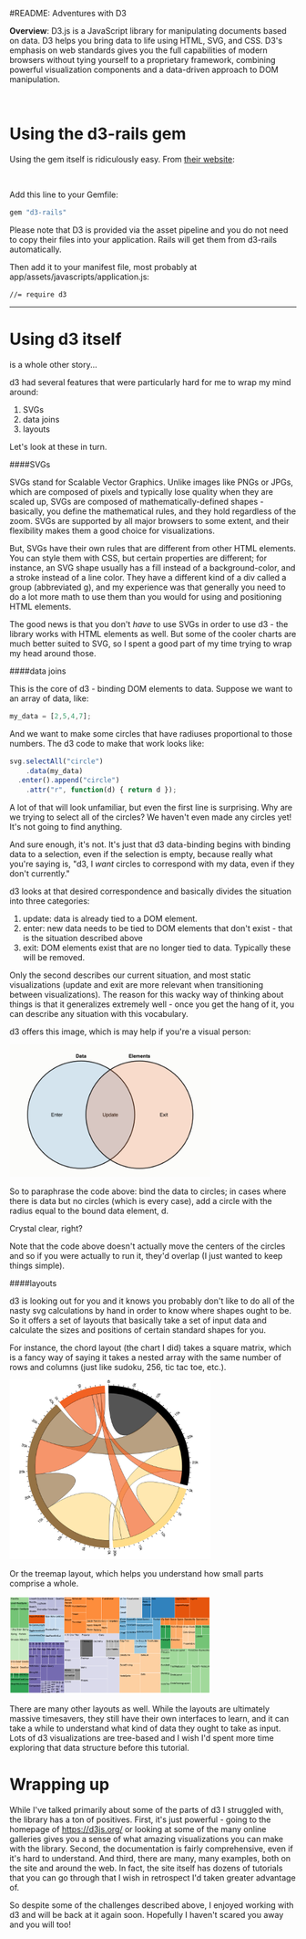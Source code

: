 #README: Adventures with D3


**Overview**: D3.js is a JavaScript library for manipulating documents based on data. D3 helps you bring data to life using HTML, SVG, and CSS. D3's emphasis on web standards gives you the full capabilities of modern browsers without tying yourself to a proprietary framework, combining powerful visualization components and a data-driven approach to DOM manipulation.

&nbsp;&nbsp;&nbsp;

# Using the d3-rails gem

Using the gem itself is ridiculously easy. From [their website](https://github.com/iblue/d3-rails):

&nbsp;

Add this line to your Gemfile:

```ruby
gem "d3-rails"
```
Please note that D3 is provided via the asset pipeline and you do not need to copy their files into your application. Rails will get them from d3-rails automatically.

Then add it to your manifest file, most probably at app/assets/javascripts/application.js:
```
//= require d3
```

***

# Using d3 itself

is a whole other story...

d3 had several features that were particularly hard for me to wrap my mind around:

1. SVGs
2. data joins
3. layouts

Let's look at these in turn.

####SVGs

SVGs stand for Scalable Vector Graphics. Unlike images like PNGs or JPGs, which are composed of pixels and typically lose quality when they are scaled up, SVGs are composed of mathematically-defined shapes - basically, you define the mathematical rules, and they hold regardless of the zoom. SVGs are supported by all major browsers to some extent, and their flexibility makes them a good choice for visualizations.

But, SVGs have their own rules that are different from other HTML elements. You can style them with CSS, but certain properties are different; for instance, an SVG shape usually has a fill instead of a background-color, and a stroke instead of a line color. They have a different kind of a div called a group (abbreviated g), and my experience was that generally you need to do a lot more math to use them than you would for using and positioning HTML elements.

The good news is that you don't *have* to use SVGs in order to use d3 - the library works with HTML elements as well. But some of the cooler charts are much better suited to SVG, so I spent a good part of my time trying to wrap my head around those.

####data joins

This is the core of d3 - binding DOM elements to data. Suppose we want to an array of data, like:
```javascript
my_data = [2,5,4,7];
```

And we want to make some circles that have radiuses proportional to those numbers. The d3 code to make that work looks like:

```javascript
svg.selectAll("circle")
    .data(my_data)
  .enter().append("circle")
    .attr("r", function(d) { return d });
```

A lot of that will look unfamiliar, but even the first line is surprising. Why are we trying to select all of the circles? We haven't even made any circles yet! It's not going to find anything.

And sure enough, it's not. It's just that d3 data-binding begins with binding data to a selection, even if the selection is empty, because really what you're saying is, "d3, I *want* circles to correspond with my data, even if they don't currently."

d3 looks at that desired correspondence and basically divides the situation into three categories:

1. update: data is already tied to a DOM element.
2. enter: new data needs to be tied to DOM elements that don't exist - that is the situation described above
3. exit: DOM elements exist that are no longer tied to data. Typically these will be removed.

Only the second describes our current situation, and most static visualizations (update and exit are more relevant when transitioning between visualizations). The reason for this wacky way of thinking about things is that it generalizes extremely well - once you get the hang of it, you can describe any situation with this vocabulary.

d3 offers this image, which is may help if you're a visual person:

<img src="thinking-with-joins.png" style="width: 70%">

So to paraphrase the code above: bind the data to circles; in cases where there is data but no circles (which is every case), add a circle with the radius equal to the bound data element, d.

Crystal clear, right?

Note that the code above doesn't actually move the centers of the circles and so if you were actually to run it, they'd overlap (I just wanted to keep things simple).

####layouts

d3 is looking out for you and it knows you probably don't like to do all of the nasty svg calculations by hand in order to know where shapes ought to be. So it offers a set of layouts that basically take a set of input data and calculate the sizes and positions of certain standard shapes for you.

For instance, the chord layout (the chart I did) takes a square matrix, which is a fancy way of saying it takes a nested array with the same number of rows and columns (just like sudoku, 256, tic tac toe, etc.).

<img src="chord.png" style="width: 70%">

Or the treemap layout, which helps you understand how small parts comprise a whole.

<img src="treemap.png" style="width: 70%">

There are many other layouts as well. While the layouts are ultimately massive timesavers, they still have their own interfaces to learn, and it can take a while to understand what kind of data they ought to take as input. Lots of d3 visualizations are tree-based and I wish I'd spent more time exploring that data structure before this tutorial.


# Wrapping up

While I've talked primarily about some of the parts of d3 I struggled with, the library has a ton of positives. First, it's just powerful - going to the homepage of https://d3js.org/ or looking at some of the many online galleries gives you a sense of what amazing visualizations you can make with the library. Second, the documentation is fairly comprehensive, even if it's hard to understand. And third, there are many, many examples, both on the site and around the web. In fact, the site itself has dozens of tutorials that you can go through that I wish in retrospect I'd taken greater advantage of.

So despite some of the challenges described above, I enjoyed working with d3 and will be back at it again soon. Hopefully I haven't scared you away and you will too!